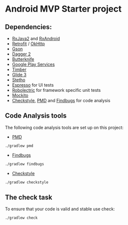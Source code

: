 # Android MVP Starter project

## Dependencies:
- [RxJava2](https://github.com/ReactiveX/RxJava) and [RxAndroid](https://github.com/ReactiveX/RxAndroid)
- [Retrofit](http://square.github.io/retrofit/) / [OkHttp](http://square.github.io/okhttp/)
- [Gson](https://github.com/google/gson)
- [Dagger 2](http://google.github.io/dagger/)
- [Butterknife](https://github.com/JakeWharton/butterknife)
- [Google Play Services](https://developers.google.com/android/guides/overview)
- [Timber](https://github.com/JakeWharton/timber)
- [Glide 3](https://github.com/bumptech/glide)
- [Stetho](http://facebook.github.io/stetho/)
- [Espresso](https://google.github.io/android-testing-support-library/) for UI tests
- [Robolectric](http://robolectric.org/) for framework specific unit tests
- [Mockito](http://mockito.org/)
- [Checkstyle](http://checkstyle.sourceforge.net/), [PMD](https://pmd.github.io/) and [Findbugs](http://findbugs.sourceforge.net/) for code analysis


## Code Analysis tools

The following code analysis tools are set up on this project:

* [PMD](https://pmd.github.io/)

```sh
./gradlew pmd
```

* [Findbugs](http://findbugs.sourceforge.net/)

```sh
./gradlew findbugs
```

* [Checkstyle](http://checkstyle.sourceforge.net/)

```sh
./gradlew checkstyle
```

## The check task

To ensure that your code is valid and stable use check:

```sh
./gradlew check
```